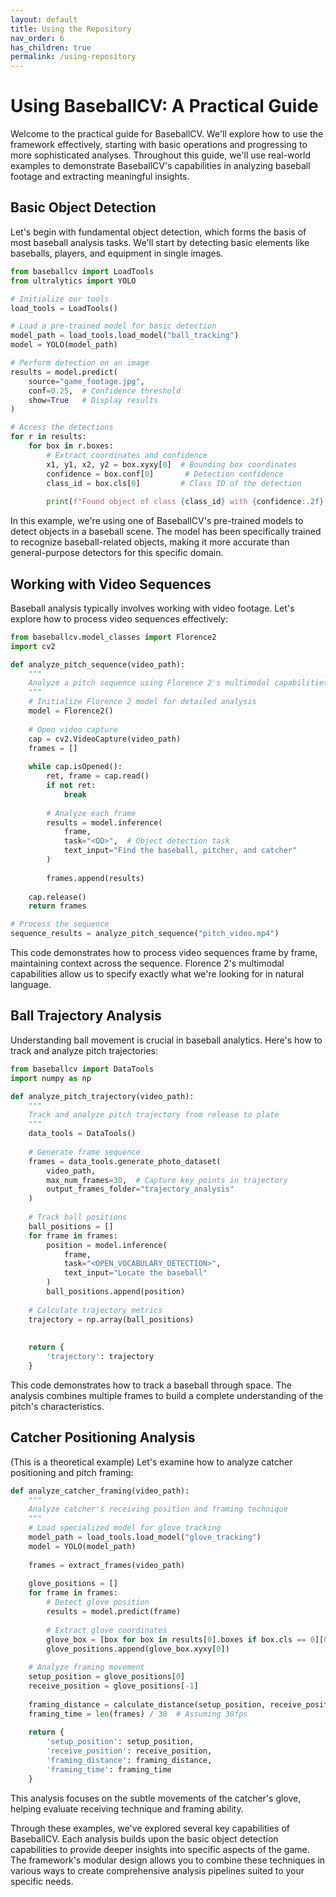 ```yaml
---
layout: default
title: Using the Repository
nav_order: 6
has_children: true
permalink: /using-repository
---
```


# Using BaseballCV: A Practical Guide

Welcome to the practical guide for BaseballCV. We'll explore how to use the framework effectively, starting with basic operations and progressing to more sophisticated analyses. Throughout this guide, we'll use real-world examples to demonstrate BaseballCV's capabilities in analyzing baseball footage and extracting meaningful insights.

## Basic Object Detection

Let's begin with fundamental object detection, which forms the basis of most baseball analysis tasks. We'll start by detecting basic elements like baseballs, players, and equipment in single images.

```python
from baseballcv import LoadTools
from ultralytics import YOLO

# Initialize our tools
load_tools = LoadTools()

# Load a pre-trained model for basic detection
model_path = load_tools.load_model("ball_tracking")
model = YOLO(model_path)

# Perform detection on an image
results = model.predict(
    source="game_footage.jpg",
    conf=0.25,  # Confidence threshold
    show=True   # Display results
)

# Access the detections
for r in results:
    for box in r.boxes:
        # Extract coordinates and confidence
        x1, y1, x2, y2 = box.xyxy[0]  # Bounding box coordinates
        confidence = box.conf[0]       # Detection confidence
        class_id = box.cls[0]         # Class ID of the detection
        
        print(f"Found object of class {class_id} with {confidence:.2f} confidence")
```

In this example, we're using one of BaseballCV's pre-trained models to detect objects in a baseball scene. The model has been specifically trained to recognize baseball-related objects, making it more accurate than general-purpose detectors for this specific domain.

## Working with Video Sequences

Baseball analysis typically involves working with video footage. Let's explore how to process video sequences effectively:

```python
from baseballcv.model_classes import Florence2
import cv2

def analyze_pitch_sequence(video_path):
    """
    Analyze a pitch sequence using Florence 2's multimodal capabilities
    """
    # Initialize Florence 2 model for detailed analysis
    model = Florence2()
    
    # Open video capture
    cap = cv2.VideoCapture(video_path)
    frames = []
    
    while cap.isOpened():
        ret, frame = cap.read()
        if not ret:
            break
            
        # Analyze each frame
        results = model.inference(
            frame,
            task="<OD>",  # Object detection task
            text_input="Find the baseball, pitcher, and catcher"
        )
        
        frames.append(results)
    
    cap.release()
    return frames

# Process the sequence
sequence_results = analyze_pitch_sequence("pitch_video.mp4")
```

This code demonstrates how to process video sequences frame by frame, maintaining context across the sequence. Florence 2's multimodal capabilities allow us to specify exactly what we're looking for in natural language.

## Ball Trajectory Analysis

Understanding ball movement is crucial in baseball analytics. Here's how to track and analyze pitch trajectories:

```python
from baseballcv import DataTools
import numpy as np

def analyze_pitch_trajectory(video_path):
    """
    Track and analyze pitch trajectory from release to plate
    """
    data_tools = DataTools()
    
    # Generate frame sequence
    frames = data_tools.generate_photo_dataset(
        video_path,
        max_num_frames=30,  # Capture key points in trajectory
        output_frames_folder="trajectory_analysis"
    )
    
    # Track ball positions
    ball_positions = []
    for frame in frames:
        position = model.inference(
            frame,
            task="<OPEN_VOCABULARY_DETECTION>",
            text_input="Locate the baseball"
        )
        ball_positions.append(position)
    
    # Calculate trajectory metrics
    trajectory = np.array(ball_positions)
 
    
    return {
        'trajectory': trajectory
    }
```

This code demonstrates how to track a baseball through space. The analysis combines multiple frames to build a complete understanding of the pitch's characteristics.

## Catcher Positioning Analysis

(This is a theoretical example) Let's examine how to analyze catcher positioning and pitch framing:

```python
def analyze_catcher_framing(video_path):
    """
    Analyze catcher's receiving position and framing technique
    """
    # Load specialized model for glove tracking
    model_path = load_tools.load_model("glove_tracking")
    model = YOLO(model_path)
    
    frames = extract_frames(video_path)
    
    glove_positions = []
    for frame in frames:
        # Detect glove position
        results = model.predict(frame)
        
        # Extract glove coordinates
        glove_box = [box for box in results[0].boxes if box.cls == 0][0]
        glove_positions.append(glove_box.xyxy[0])
    
    # Analyze framing movement
    setup_position = glove_positions[0]
    receive_position = glove_positions[-1]
    
    framing_distance = calculate_distance(setup_position, receive_position)
    framing_time = len(frames) / 30  # Assuming 30fps
    
    return {
        'setup_position': setup_position,
        'receive_position': receive_position,
        'framing_distance': framing_distance,
        'framing_time': framing_time
    }
```

This analysis focuses on the subtle movements of the catcher's glove, helping evaluate receiving technique and framing ability.

Through these examples, we've explored several key capabilities of BaseballCV. Each analysis builds upon the basic object detection capabilities to provide deeper insights into specific aspects of the game. The framework's modular design allows you to combine these techniques in various ways to create comprehensive analysis pipelines suited to your specific needs.